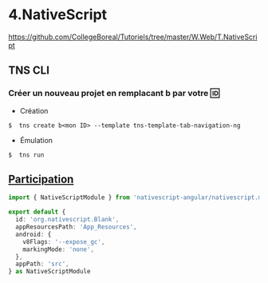 # 4.NativeScript

https://github.com/CollegeBoreal/Tutoriels/tree/master/W.Web/T.NativeScript


## TNS CLI

### Créer un nouveau projet en remplacant b<mon ID> par votre :id:

* Création

```
$  tns create b<mon ID> --template tns-template-tab-navigation-ng
```

* Émulation

```
$  tns run
```

## [Participation](Participation.md)


```typescript
import { NativeScriptModule } from 'nativescript-angular/nativescript.module'

export default {
  id: 'org.nativescript.Blank',
  appResourcesPath: 'App_Resources',
  android: {
    v8Flags: '--expose_gc',
    markingMode: 'none',
  },
  appPath: 'src',
} as NativeScriptModule
```
